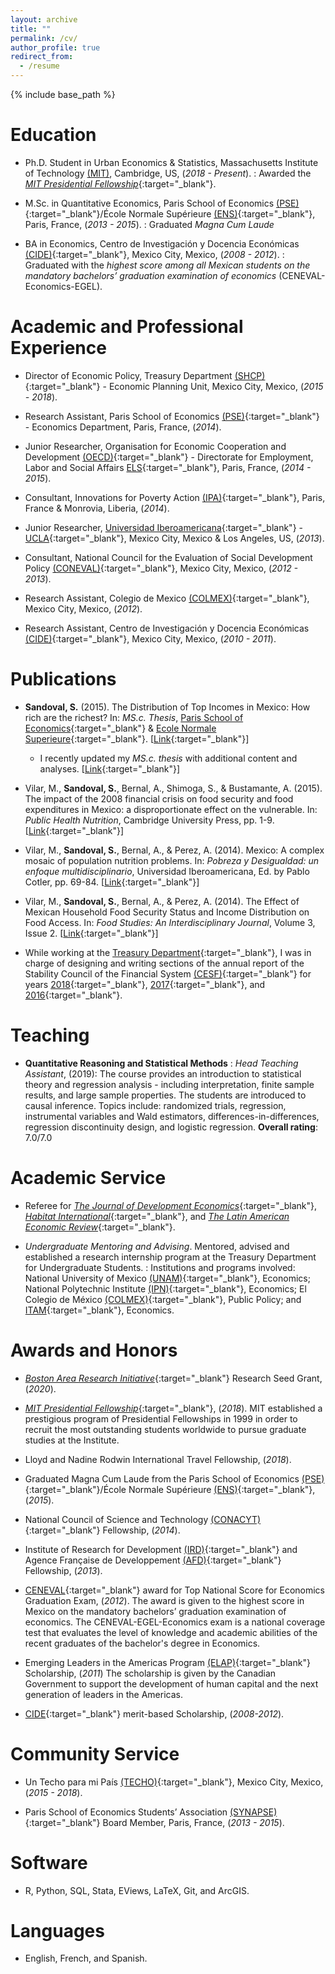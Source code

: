 ```yaml
---
layout: archive
title: ""
permalink: /cv/
author_profile: true
redirect_from:
  - /resume
---
```


{% include base_path %}

# Education

* Ph.D. Student in Urban Economics & Statistics, Massachusetts Institute of Technology [(MIT)](https://www.mit.edu/), Cambridge, US, (*2018 - Present*).
:   Awarded the [*MIT Presidential Fellowship*](https://web.mit.edu/provost/presfellow/){:target="_blank"}.  
<p></p>

* M.Sc. in Quantitative Economics, Paris School of Economics [(PSE)](https://www.parisschoolofeconomics.eu/en/){:target="_blank"}/École Normale Supérieure [(ENS)](http://www.ens.fr/en){:target="_blank"}, Paris, France, (*2013 - 2015*).
:   Graduated *Magna Cum Laude*
<p></p>

* BA in Economics, Centro de Investigación y Docencia Económicas [(CIDE)](https://www.cide.edu/de/){:target="_blank"}, Mexico City, Mexico, (*2008 - 2012*).
:   Graduated with the *highest score among all Mexican students on the mandatory bachelors’ graduation examination of economics* (CENEVAL-Economics-EGEL).
<p></p>

# Academic and Professional Experience

* Director of Economic Policy, Treasury Department [(SHCP)](https://www.gob.mx/hacienda){:target="_blank"} - Economic Planning Unit, Mexico City, Mexico, (*2015 - 2018*).
<p></p>

* Research Assistant, Paris School of Economics [(PSE)](https://www.parisschoolofeconomics.eu/en/){:target="_blank"} - Economics Department, Paris, France, (*2014*).
<p></p>

* Junior Researcher, Organisation for Economic Cooperation and Development [(OECD)](http://www.oecd.org/){:target="_blank"} - Directorate for Employment, Labor and Social Affairs [ELS](https://www.oecd.org/els/){:target="_blank"}, Paris, France, (*2014 - 2015*).
<p></p>

* Consultant, Innovations for Poverty Action [(IPA)](https://www.poverty-action.org/){:target="_blank"}, Paris, France & Monrovia, Liberia, (*2014*).
<p></p>

* Junior Researcher, [Universidad Iberoamericana](https://ibero.mx/){:target="_blank"} - [UCLA](http://www.ucla.edu/){:target="_blank"}, Mexico City, Mexico & Los Angeles, US, (*2013*).
<p></p>

* Consultant, National Council for the Evaluation of Social Development Policy [(CONEVAL)](https://www.coneval.org.mx/Paginas/principal.aspx){:target="_blank"}, Mexico City, Mexico, (*2012 - 2013*).
<p></p>

* Research Assistant, Colegio de Mexico [(COLMEX)](https://www.colmex.mx/){:target="_blank"}, Mexico City, Mexico, (*2012*).
<p></p>

* Research Assistant, Centro de Investigación y Docencia Económicas [(CIDE)](https://www.cide.edu/de/){:target="_blank"}, Mexico City, Mexico, (*2010 - 2011*).
<p></p>

# Publications

* **Sandoval, S.** (2015). The Distribution of Top Incomes in Mexico: How rich are the richest? In: *MS.c. Thesis*, [Paris School of Economics](https://www.parisschoolofeconomics.eu/en/){:target="_blank"} & [Ecole Normale Superieure](http://www.ens.fr/en){:target="_blank"}. [[Link](https://sebastian-olascoaga.github.io/files/inequality_mexico_2015.pdf){:target="_blank"}]

  + I recently updated my *MS.c. thesis* with additional content and analyses. [[Link](https://sebastian-olascoaga.github.io/files/inequality_mexico_2017.pdf){:target="_blank"}]

* Vilar, M., **Sandoval, S.**, Bernal, A., Shimoga, S., & Bustamante, A. (2015). The impact of the 2008 financial crisis on food security and food expenditures in Mexico: a disproportionate effect on the vulnerable. In: *Public Health Nutrition*, Cambridge University Press, pp. 1-9. [[Link](https://sebastian-olascoaga.github.io/files/FinalPHN.pdf){:target="_blank"}]

* Vilar, M., **Sandoval, S.**, Bernal, A., & Perez, A. (2014). Mexico: A complex mosaic of population nutrition problems. In: *Pobreza y Desigualdad: un enfoque multidisciplinario*, Universidad Iberoamericana, Ed. by Pablo Cotler, pp. 69-84. [[Link](https://sebastian-olascoaga.github.io/files/CapPobrezayDesigualdad.pdf){:target="_blank"}]

* Vilar, M., **Sandoval, S.**, Bernal, A., & Perez, A. (2014). The Effect of Mexican Household Food Security Status and Income Distribution on Food Access. In: *Food Studies: An Interdisciplinary Journal*, Volume 3, Issue 2. [[Link](https://sebastian-olascoaga.github.io/files/FoodStudies.pdf){:target="_blank"}]

* While working at the [Treasury Department](https://www.gob.mx/hacienda){:target="_blank"}, I was in charge of designing and writing sections of the annual report of the Stability Council of the Financial System [(CESF)](https://www.cesf.gob.mx/){:target="_blank"} for years [2018](https://sebastian-olascoaga.github.io/files/2018_informe_anual_cesf.pdf){:target="_blank"}, [2017](https://sebastian-olascoaga.github.io/files/2017_informe_anual_cesf.pdf){:target="_blank"}, and [2016](https://sebastian-olascoaga.github.io/files/2016_informe_anual_cesf.pdf){:target="_blank"}.
<p></p>

# Teaching

* **Quantitative Reasoning and Statistical Methods**
 :   *Head Teaching Assistant*, (2019): The course provides an introduction to statistical theory and regression analysis - including interpretation, finite sample results, and large sample properties. The students are introduced to causal inference. Topics include: randomized trials, regression, instrumental variables and Wald estimators, differences-in-differences, regression discontinuity design, and logistic regression. **Overall rating**: 7.0/7.0
 <p></p>

# Academic Service

* Referee for [*The Journal of Development Economics*](https://www.journals.elsevier.com/journal-of-development-economics){:target="_blank"}, [*Habitat International*](https://www.journals.elsevier.com/habitat-international){:target="_blank"}, and [*The Latin American Economic Review*](https://latinaer.springeropen.com/articles){:target="_blank"}.

* *Undergraduate Mentoring and Advising*. Mentored, advised and established a research internship program at the Treasury Department for Undergraduate Students.
:   Institutions and programs involved: National University of Mexico [(UNAM)](https://www.unam.mx/){:target="_blank"}, Economics; National Polytechnic Institute [(IPN)](https://www.ipn.mx/){:target="_blank"}, Economics; El Colegio de México [(COLMEX)](https://www.colmex.mx/){:target="_blank"}, Public Policy; and [ITAM](https://www.itam.mx/){:target="_blank"}, Economics.

# Awards and Honors

* [*Boston Area Research Initiative*](https://cssh.northeastern.edu/bari/research-projects/research-seed-grants-overview/){:target="_blank"} Research Seed Grant, (*2020*).

* [*MIT Presidential Fellowship*](https://web.mit.edu/provost/presfellow/){:target="_blank"}, (*2018*). MIT established a prestigious program of Presidential Fellowships in 1999 in order to recruit the most outstanding students worldwide to pursue graduate studies at the Institute.
<p></p>

* Lloyd and Nadine Rodwin International Travel Fellowship, (*2018*).
<p></p>

* Graduated Magna Cum Laude from the Paris School of Economics [(PSE)](https://www.parisschoolofeconomics.eu/en/){:target="_blank"}/École Normale Supérieure [(ENS)](http://www.ens.fr/en){:target="_blank"}, (*2015*).
<p></p>

* National Council of Science and Technology [(CONACYT)](https://www.conacyt.gob.mx/){:target="_blank"} Fellowship, (*2014*).
<p></p>

* Institute of Research for Development [(IRD)](https://en.ird.fr/){:target="_blank"} and Agence Française de Developpement [(AFD)](https://www.afd.fr/en){:target="_blank"} Fellowship, (*2013*).
<p></p>

* [CENEVAL](http://www.ceneval.edu.mx/){:target="_blank"} award for Top National Score for Economics Graduation Exam, (*2012*). The award is given to the highest score in Mexico on the mandatory bachelors’ graduation examination of economics. The CENEVAL-EGEL-Economics exam is a national coverage test that evaluates the level of knowledge and academic abilities of the recent graduates of the bachelor's degree in Economics.
<p></p>

* Emerging Leaders in the Americas Program [(ELAP)](https://www.educanada.ca/scholarships-bourses/can/institutions/elap-pfla.aspx?lang=eng){:target="_blank"} Scholarship, (*2011*) The scholarship is given by the Canadian Government to support the development of human capital and the next generation of leaders in the Americas.
<p></p>

* [CIDE](https://www.cide.edu/de/){:target="_blank"} merit-based Scholarship, (*2008-2012*).
<p></p>

# Community Service

* Un Techo para mi País [(TECHO)](https://www.techo.org/mexico/){:target="_blank"}, Mexico City, Mexico, (*2015 - 2018*).
<p></p>

* Paris School of Economics Students’ Association [(SYNAPSE)](https://www.parisschoolofeconomics.eu/en/teaching/associations-synapse-and-alumni/){:target="_blank"} Board Member, Paris, France, (*2013 - 2015*).
<p></p>

# Software

* R, Python, SQL, Stata, EViews, LaTeX, Git, and ArcGIS.
<p></p>

# Languages

*	English, French, and Spanish.
